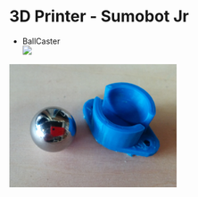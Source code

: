 # 3D Printer - Sumobot Jr

- BallCaster <br/>
<img src="https://github.com/FabLabKannai/SumobotJr/blob/master/docs/BallCaster-custom" width="300" /> <br/>
<img src="https://github.com/FabLabKannai/SumobotJr/blob/master/docs/3d_printer_ball_caster.png" width="300" />
